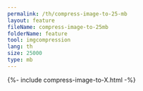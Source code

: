 ```yaml
---
permalink: /th/compress-image-to-25-mb
layout: feature
fileName: compress-image-to-25mb
folderName: feature
tool: imgcompression
lang: th
size: 25000
type: mb
---
```


{%- include compress-image-to-X.html -%}
